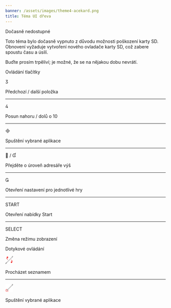 ```yaml
---
banner: /assets/images/theme4-acekard.png
title: Téma UI dřeva
---
```


<div id="temporarily-disabled" class="section-title">Dočasně nedostupné</div>
<div class="section-body">
    <p>
        Toto téma bylo dočasně vypnuto z důvodu možnosti poškození karty SD. Obnovení vyžaduje vytvoření nového ovladače karty SD, což zabere spoustu času a úsilí.
    </p>
    <p>
        Buďte prosím trpěliví; je možné, že se na nějakou dobu nevrátí.
    </p>
</div>

<div id="button-controls" class="section-title">Ovládání tlačítky</div>
<div class="section-body">
    <div class="button-action-group">
        <p class="button-action button">&#xE07D;</p>
        <p class="button-action-text">Předchozí / další položka</p>
    </div>
    <hr>
    <div class="button-action-group">
        <p class="button-action button">&#xE07E;</p>
        <p class="button-action-text">Posun nahoru / dolů o 10</p>
    </div>
    <hr>
    <div class="button-action-group">
        <p class="button-action button">&#xE000;</p>
        <p class="button-action-text">Spuštění vybrané aplikace</p>
    </div>
    <hr>
    <div class="button-action-group">
        <p class="button-action button">&#xE001; / &#xE004;</p>
        <p class="button-action-text">Přejděte o úroveň adresáře výš</p>
    </div>
    <hr>
    <div class="button-action-group">
        <p class="button-action button">&#xE003;</p>
        <p class="button-action-text">Otevření nastavení pro jednotlivé hry</p>
    </div>
    <hr>
    <div class="button-action-group">
        <p class="button-action">START</p>
        <p class="button-action-text">Otevření nabídky Start</p>
    </div>
    <hr>
    <div class="button-action-group">
        <p class="button-action">SELECT</p>
        <p class="button-action-text">Změna režimu zobrazení</p>
    </div>
</div>

<div id="touch-controls" class="section-title">Dotykové ovládání</div>
<div class="section-body">
    <div class="button-action-group">
        <p class="button-action"><img src="/assets/images/up-down.png"></p>
        <p class="button-action-text">Procházet seznamem</p>
    </div>
    <hr>
    <div class="button-action-group">
        <p class="button-action"><img src="/assets/images/tap.png"></p>
        <p class="button-action-text">Spuštění vybrané aplikace</p>
    </div>
</div>
